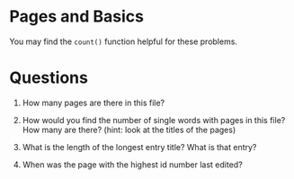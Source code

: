 # Pages and Basics

You may find the `count()` function helpful for these problems. 

# Questions

1) How many pages are there in this file?

2) How would you find the number of single words with pages in this file? How many are there? (hint: look at the titles of the pages)

3) What is the length of the longest entry title? What is that entry?

4) When was the page with the highest id number last edited?
